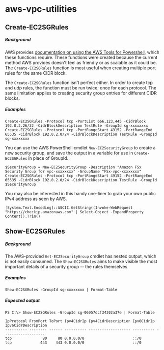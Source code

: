 # aws-vpc-utilities

## Create-EC2SGRules
##### Background
AWS provides [documentation on using the AWS Tools for Powershell](https://docs.aws.amazon.com/powershell/latest/userguide/pstools-ec2-sg.html), which these functions require. These functions were created because the current method AWS provides doesn't feel as friendly or as scalable as it could be. The `Create-EC2SGRules` function is most useful when creating multiple port rules for the same CIDR block.

The `Create-EC2SGRules` function isn't perfect either. In order to create tcp and udp rules, the function must be run twice; once for each protocol. The same limitation applies to creating security group entries for different CIDR blocks.

##### Examples
```
Create-EC2SGRules -Protocol tcp -PortList 666,123,445 -CidrBlock 192.0.2.26/32 -CidrBlockDescription TestRule -GroupId sg-xxxxxxxx
Create-EC2SGRules -Protocol tcp -PortRangeStart 49152 -PortRangeEnd 65535 -CidrBlock 192.0.2.0/24 -CidrBlockDescription TestRule -GroupId sg-xxxxxxxx
```

You can use the AWS PowerShell cmdlet `New-EC2SecurityGroup` to create a new security group, and save the output in a variable for use in `Create-EC2SGRules` in place of GroupId.
```
$SecurityGroup = New-EC2SecurityGroup -Description "Amazon FSx Security Group for vpc-xxxxxxxx" -GroupName "FSx-vpc-xxxxxxxx"
Create-EC2SGRules -Protocol tcp -PortRangeStart 49152 -PortRangeEnd 65535 -CidrBlock 192.0.2.0/24 -CidrBlockDescription TestRule -GroupId $SecurityGroup
```

You may also be interested in this handy one-liner to grab your own public IPv4 address as seen by AWS.
```
[System.Text.Encoding]::ASCII.GetString((Invoke-WebRequest "https://checkip.amazonaws.com" | Select-Object -ExpandProperty Content)).Trim()
```

## Show-EC2SGRules
##### Background
The AWS-provided `Get-EC2SecurityGroup` cmdlet has nested output, which is not easily consumed. The `Show-EC2SGRules` aims to make visible the most important details of a security group -- the rules themselves.

##### Examples
```
Show-EC2SGRules -GroupId sg-xxxxxxxx | Format-Table
```
##### Expected output
```
PS C:\> Show-EC2SGRules -GroupId sg-06057dcf34302a37e | Format-Table

IpProtocol FromPort ToPort Ipv4CidrIp Ipv4CidrDescription Ipv6CidrIp Ipv6CidrDescription
---------- -------- ------ ---------- ------------------- ---------- -------------------
tcp              80     80 0.0.0.0/0                      ::/0
tcp             443    443 0.0.0.0/0                      ::/0
```
